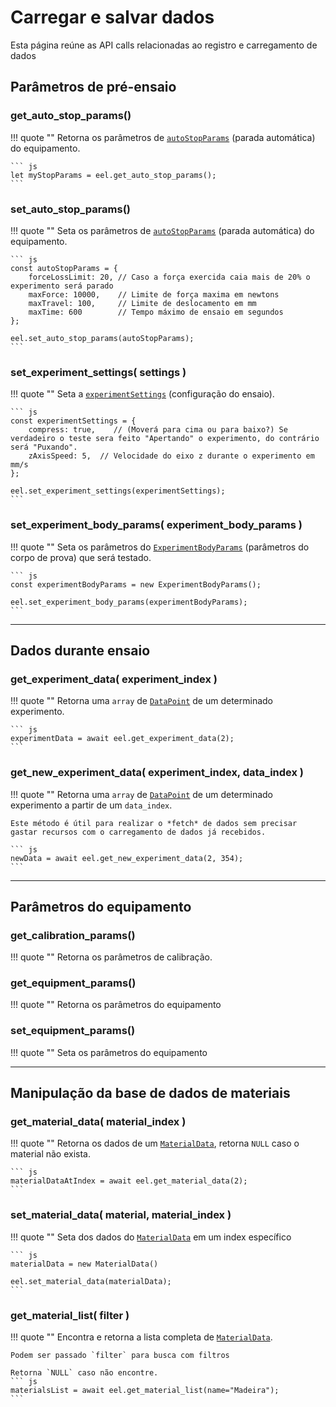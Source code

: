 <!--
 Copyright (C) 2023 Hefestus

 This file is part of Bolinho.

 Bolinho is free software: you can redistribute it and/or modify
 it under the terms of the GNU General Public License as published by
 the Free Software Foundation, either version 3 of the License, or
 (at your option) any later version.

 Bolinho is distributed in the hope that it will be useful,
 but WITHOUT ANY WARRANTY; without even the implied warranty of
 MERCHANTABILITY or FITNESS FOR A PARTICULAR PURPOSE.  See the
 GNU General Public License for more details.

 You should have received a copy of the GNU General Public License
 along with Bolinho.  If not, see <http://www.gnu.org/licenses/>.
-->

# Carregar e salvar dados

Esta página reúne as API calls relacionadas ao registro e carregamento de dados 


## Parâmetros de pré-ensaio

### get_auto_stop_params()

!!! quote ""
    Retorna os parâmetros de [`autoStopParams`](./tiposDeDados.md#autostopparams) (parada automática) do equipamento.

    ``` js
    let myStopParams = eel.get_auto_stop_params();
    ```

### set_auto_stop_params()

!!! quote ""
    Seta os parâmetros de [`autoStopParams`](./tiposDeDados.md#autostopparams) (parada automática) do equipamento.

    ``` js
    const autoStopParams = {
        forceLossLimit: 20, // Caso a força exercida caia mais de 20% o experimento será parado
        maxForce: 10000,    // Limite de força maxima em newtons
        maxTravel: 100,     // Limite de deslocamento em mm
        maxTime: 600        // Tempo máximo de ensaio em segundos
    };

    eel.set_auto_stop_params(autoStopParams);
    ```

### set_experiment_settings( settings )

!!! quote ""
    Seta a [`experimentSettings`](./tiposDeDados.md#experimentsettings) (configuração do ensaio).

    ``` js
    const experimentSettings = {
        compress: true,    // (Moverá para cima ou para baixo?) Se verdadeiro o teste sera feito "Apertando" o experimento, do contrário será "Puxando".
        zAxisSpeed: 5,  // Velocidade do eixo z durante o experimento em mm/s 
    };

    eel.set_experiment_settings(experimentSettings);
    ```

### set_experiment_body_params( experiment_body_params )

!!! quote ""
    Seta os parâmetros do [`ExperimentBodyParams`](./tiposDeDados.md#experimentbodyparams) (parâmetros do corpo de prova) que será testado.
    
    ``` js
    const experimentBodyParams = new ExperimentBodyParams();

    eel.set_experiment_body_params(experimentBodyParams);
    ```
___

## Dados durante ensaio

### get_experiment_data( experiment_index )

!!! quote ""
    Retorna uma `array` de [`DataPoint`](./tiposDeDados.md#datapoint) de um determinado experimento.

    ``` js
    experimentData = await eel.get_experiment_data(2);
    ```
    
### get_new_experiment_data( experiment_index, data_index )

!!! quote ""
    Retorna uma `array` de [`DataPoint`](./tiposDeDados.md#datapoint) de um determinado experimento a partir de um `data_index`.

    Este método é útil para realizar o *fetch* de dados sem precisar gastar recursos com o carregamento de dados já recebidos.

    ``` js
    newData = await eel.get_new_experiment_data(2, 354);
    ```

___

## Parâmetros do equipamento

### get_calibration_params()

!!! quote ""
    Retorna os parâmetros de calibração.

### get_equipment_params()

!!! quote ""
    Retorna os parâmetros do equipamento

### set_equipment_params()

!!! quote ""
    Seta os parâmetros do equipamento
___

## Manipulação da base de dados de materiais

### get_material_data( material_index )

!!! quote ""
    Retorna os dados de um [`MaterialData`](./tiposDeDados.md#materialdata), retorna `NULL` caso o material não exista.
    
    ``` js
    materialDataAtIndex = await eel.get_material_data(2);
    ```

### set_material_data( material, material_index )

!!! quote ""
    Seta dos dados do [`MaterialData`](./tiposDeDados.md#materialdata) em um index específico

    ``` js
    materialData = new MaterialData()

    eel.set_material_data(materialData);
    ```

### get_material_list( filter )

!!! quote ""
    Encontra e retorna a lista completa de [`MaterialData`](./tiposDeDados.md#materialdata).

    Podem ser passado `filter` para busca com filtros

    Retorna `NULL` caso não encontre.
    ``` js
    materialsList = await eel.get_material_list(name="Madeira");
    ```

